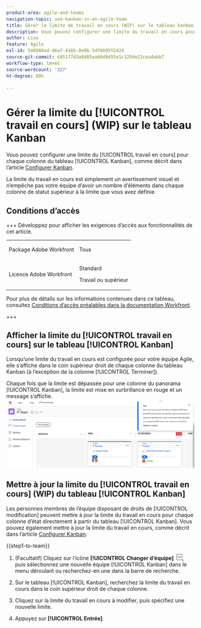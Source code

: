 ```yaml
---
product-area: agile-and-teams
navigation-topic: use-kanban-in-an-agile-team
title: Gérer la limite de travail en cours (WIP) sur le tableau kanban
description: Vous pouvez configurer une limite du travail en cours pour chaque colonne du tableau Kanban. La limite du travail en cours est simplement un avertissement visuel et n’empêche pas votre équipe d’avoir un nombre d’éléments dans chaque colonne de statut supérieur à la limite que vous avez définie.
author: Lisa
feature: Agile
exl-id: 540880ad-46af-416b-8e0b-5df869555424
source-git-commit: 685177d3a8485aa60d8455e1c329de21cea4abb7
workflow-type: tm+mt
source-wordcount: '327'
ht-degree: 88%

---
```


# Gérer la limite du [!UICONTROL travail en cours] (WIP) sur le tableau Kanban

Vous pouvez configurer une limite du [!UICONTROL travail en cours] pour chaque colonne du tableau [!UICONTROL Kanban], comme décrit dans l’article [Configurer Kanban](../../agile/get-started-with-agile-in-workfront/configure-kanban.md).

La limite du travail en cours est simplement un avertissement visuel et n’empêche pas votre équipe d’avoir un nombre d’éléments dans chaque colonne de statut supérieur à la limite que vous avez définie.

## Conditions d’accès

+++ Développez pour afficher les exigences d’accès aux fonctionnalités de cet article.

<table style="table-layout:auto"> 
 <col> 
 </col> 
 <col> 
 </col> 
 <tbody> 
  <tr> 
   <td role="rowheader">Package Adobe Workfront</td> 
   <td> <p>Tous</p> </td> 
  </tr> 
  <tr> 
   <td role="rowheader">Licence Adobe Workfront</td> 
   <td> <p>Standard</p> 
   <p>Travail ou supérieur</p> </td> 
  </tr>
 </tbody> 
</table>

Pour plus de détails sur les informations contenues dans ce tableau, consultez [Conditions d’accès préalables dans la documentation Workfront](/help/quicksilver/administration-and-setup/add-users/access-levels-and-object-permissions/access-level-requirements-in-documentation.md).

+++

## Afficher la limite du [!UICONTROL travail en cours] sur le tableau [!UICONTROL Kanban]

Lorsqu’une limite du travail en cours est configurée pour votre équipe Agile, elle s’affiche dans le coin supérieur droit de chaque colonne du tableau Kanban (à l’exception de la colonne [!UICONTROL Terminer]).

Chaque fois que la limite est dépassée pour une colonne du panorama [!UICONTROL Kanban], la limite est mise en surbrillance en rouge et un message s’affiche.
![Limite du travail en cours](assets/kanban-wip.png)

## Mettre à jour la limite du [!UICONTROL travail en cours] (WIP) du tableau [!UICONTROL Kanban]

Les personnes membres de l’équipe disposant de droits de [!UICONTROL modification] peuvent mettre à jour la limite du travail en cours pour chaque colonne d’état directement à partir du tableau [!UICONTROL Kanban]. Vous pouvez également mettre à jour la limite du travail en cours, comme décrit dans l’article [Configurer Kanban](../../agile/get-started-with-agile-in-workfront/configure-kanban.md).

{{step1-to-team}}

1. (Facultatif) Cliquez sur l’icône **[!UICONTROL Changer d’équipe]** ![Icône Changer d’équipe](assets/switch-team-icon.png), puis sélectionnez une nouvelle équipe [!UICONTROL Kanban] dans le menu déroulant ou recherchez-en une dans la barre de recherche.

1. Sur le tableau [!UICONTROL Kanban], recherchez la limite du travail en cours dans le coin supérieur droit de chaque colonne.
1. Cliquez sur la limite du travail en cours à modifier, puis spécifiez une nouvelle limite.
1. Appuyez sur **[!UICONTROL Entrée]**.
